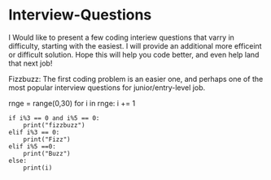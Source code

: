 # Interview-Questions
I Would like to present a few coding interiew questions that varry in difficulty, starting with the easiest. I will provide an additional more efficeint or difficult solution. 
Hope this will help you code better, and even help land that next job! 

Fizzbuzz:
The first coding problem is an easier one, and perhaps one of the most popular interview questions for junior/entry-level job.

rnge = range(0,30)
for i in rnge:
    i += 1

    if i%3 == 0 and i%5 == 0:
        print("fizzbuzz")
    elif i%3 == 0:
        print("Fizz")
    elif i%5 ==0:
        print("Buzz")
    else:
        print(i)
